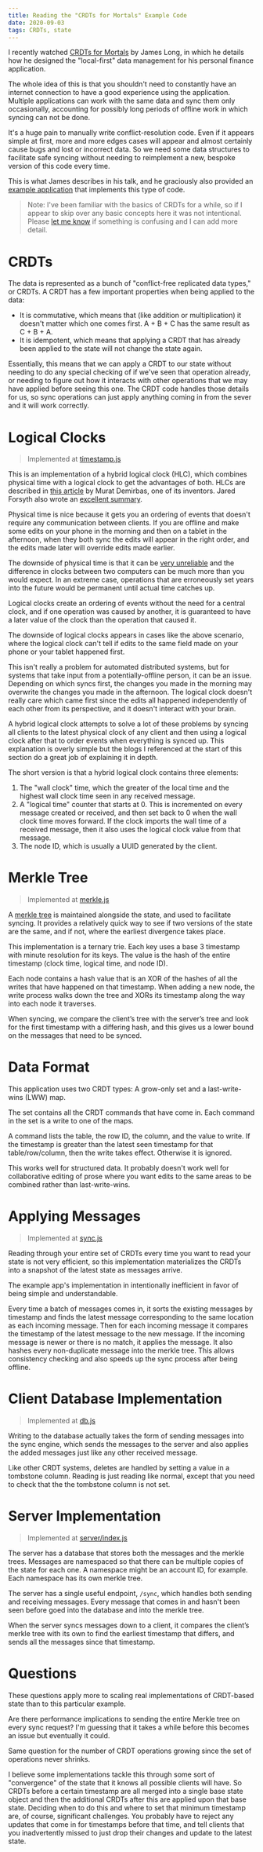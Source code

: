 ```yaml
---
title: Reading the "CRDTs for Mortals" Example Code
date: 2020-09-03
tags: CRDTs, state
---
```


I recently watched [CRDTs for Mortals](https://www.dotconferences.com/2019/12/james-long-crdts-for-mortals) by James Long, in which he details how he designed the "local-first" data management for his personal finance application.

The whole idea of this is that you shouldn't need to constantly have an internet connection to have a good experience using the application. Multiple applications can work with the same data and sync them only occasionally, accounting for possibly long periods of offline work in which syncing can not be done.

It's a huge pain to manually write conflict-resolution code. Even if it appears simple at first, more and more edges cases will appear and almost certainly cause bugs and lost or incorrect data. So we need some data structures to facilitate safe syncing without needing to reimplement a new, bespoke version of this code every time.

This is what James describes in his talk, and he graciously also provided an [example application](https://github.com/jlongster/crdt-example-app/) that implements this type of code.

> Note: I've been familiar with the basics of CRDTs for a while, so if I appear to skip over any basic concepts here it was not intentional. Please [let me know](https://www.twitter.com/dimfeld) if something is confusing and I can add more detail.

# CRDTs

The data is represented as a bunch of "conflict-free replicated data types," or CRDTs. A CRDT has a few important properties when being applied to the data:

- It is commutative, which means that (like addition or multiplication) it doesn't matter which one comes first. A + B + C has the same result as C + B + A.
- It is idempotent, which means that applying a CRDT that has already been applied to the state will not change the state again.

Essentially, this means that we can apply a CRDT to our state without needing to do any special checking of if we've seen that operation already, or needing to figure out how it interacts with other operations that we may have applied before seeing this one. The CRDT code handles those details for us, so sync operations can just apply anything coming in from the sever and it will work correctly.

# Logical Clocks

> Implemented at [timestamp.js](https://github.com/jlongster/crdt-example-app/blob/master/shared/timestamp.js)

This is an implementation of a hybrid logical clock (HLC), which combines physical time with a logical clock to get the advantages of both.
 HLCs are described in [this article](https://muratbuffalo.blogspot.com/2014/07/hybrid-logical-clocks.html) by Murat Demirbas, one of its inventors. Jared Forsyth also wrote an [excellent summary](https://jaredforsyth.com/posts/hybrid-logical-clocks/).


Physical time is nice because it gets you an ordering of events that doesn't require any communication between clients. If you are offline and make some edits on your phone in the morning and then on a tablet in the afternoon, when they both sync the edits will appear in the right order, and the edits made later will override edits made earlier.

The downside of physical time is that it can be [very unreliable](https://github.com/aphyr/distsys-class#wall-clocks) and the difference in clocks between two computers can be much more than you would expect. In an extreme case, operations that are erroneously set years into the future would be permanent until actual time catches up.

Logical clocks create an ordering of events without the need for a central clock, and if one operation was caused by another, it is guaranteed to have a later value of the clock than the operation that caused it.

The downside of logical clocks appears in cases like the above scenario, where the logical clock can't tell if edits to the same field made on your phone or your tablet happened first.

This isn't really a problem for automated distributed systems, but for systems that take input from a potentially-offline person, it can be an issue.  Depending on which syncs first, the changes you made in the morning may overwrite the changes you made in the afternoon. The logical clock doesn't really care which came first since the edits all happened independently of each other from its perspective, and it doesn't interact with your brain.

A hybrid logical clock attempts to solve a lot of these problems by  syncing all clients to the latest physical clock of any client and then using a logical clock after that to order events when everything is synced up. This explanation is overly simple but the blogs I referenced at the start of this section do a great job of explaining it in depth.

The short version is that a hybrid logical clock contains three elements:

1. The "wall clock" time, which the greater of the local time and the highest wall clock time seen in any received message.
2. A "logical time" counter that starts at 0. This is incremented on every message created or received, and then set back to 0 when the wall clock time moves forward. If the clock imports the wall time of a received message, then it also uses the logical clock value from that message.
3. The node ID, which is usually a UUID generated by the client.

# Merkle Tree

> Implemented at [merkle.js](https://github.com/jlongster/crdt-example-app/blob/master/shared/merkle.js)

A [merkle tree](https://en.wikipedia.org/wiki/Merkle_tree) is maintained alongside the state, and used to facilitate syncing. It provides a relatively quick way to see if two versions of the state are the same, and if not, where the earliest divergence takes place.

This implementation is a ternary trie. Each key uses a base 3 timestamp with minute resolution for its keys. The value is the hash of the entire timestamp (clock time, logical time, and node ID).

Each node contains a hash value that is an XOR of the hashes of all the writes that have happened on that timestamp. When adding a new node, the write process walks down the tree and XORs its timestamp along the way into each node it traverses.

When syncing, we compare the client’s tree with the server’s tree and look for the first timestamp with a differing hash, and this gives us a lower bound on the messages that need to be synced.

# Data Format

This application uses two CRDT types: A grow-only set and a last-write-wins (LWW) map.

The set contains all the CRDT commands that have come in. Each command in the set is a write to one of the maps.

A command lists the table, the row ID, the column, and the value to write. If the timestamp is greater than the latest seen timestamp for that table/row/column, then the write takes effect. Otherwise it is ignored.

This works well for structured data. It probably doesn't work well for collaborative editing of prose where you want edits to the same areas to be combined rather than last-write-wins.

# Applying Messages

> Implemented at [sync.js](https://github.com/jlongster/crdt-example-app/blob/3acd31069db65607bacd88a71c89fb43e53b6ec8/client/sync.js#L70)

Reading through your entire set of CRDTs every time you want to read your state is not very efficient, so this implementation materializes the CRDTs into a snapshot of the latest state as messages arrive.

The example app's implementation in intentionally inefficient in favor of being simple and understandable.

Every time a batch of messages comes in, it sorts the existing messages by timestamp and finds the latest message corresponding to the same location as each incoming message.
Then for each incoming message it compares the timestamp of the latest message to the new message. If the incoming message is newer or there is no match, it applies the message.
It also hashes every non-duplicate message into the merkle tree. This allows consistency checking and also speeds up the sync process after being offline.

# Client Database Implementation

> Implemented at [db.js](https://github.com/jlongster/crdt-example-app/blob/master/client/db.js)

Writing to the database actually takes the form of sending messages into the sync engine, which sends the messages to the server and also applies the added messages just like any other received message.

Like other CRDT systems, deletes are handled by setting a value in a tombstone column. Reading is just reading like normal, except that you need to check that the the tombstone column is not set.

# Server Implementation

> Implemented at [server/index.js](https://github.com/jlongster/crdt-example-app/blob/3acd31069db65607bacd88a71c89fb43e53b6ec8/server/index.js#L97)

The server has a database that stores both the messages and the merkle trees. Messages are namespaced so that there can be multiple copies of the state for each one. A namespace might be an account ID, for example. Each namespace has its own merkle tree.

The server has a single useful endpoint, `/sync`, which handles both sending and receiving messages. Every message that comes in and hasn't been seen before goed into the database and into the merkle tree.

When the server syncs messages down to a client, it compares the client’s merkle tree with its own to find the earliest timestamp that differs, and sends all the messages since that timestamp.

# Questions

These questions apply more to scaling real implementations of CRDT-based state than to this particular example.

Are there performance implications to sending the entire Merkle tree on every sync request? I'm guessing that it takes a while before this becomes an issue but eventually it could.

Same question for the number of CRDT operations growing since the set of operations never shrinks.

I believe some implementations tackle this through some sort of "convergence" of the state that it knows all possible clients will have. So CRDTs before a certain timestamp are all merged into a single base state object and then the additional CRDTs after this are applied upon that base state.
Deciding when to do this and where to set that minimum timestamp are, of course, significant challenges. You probably have to reject any updates that come in for timestamps before that time, and tell clients that you inadvertently missed to just drop their changes and update to the latest state.

